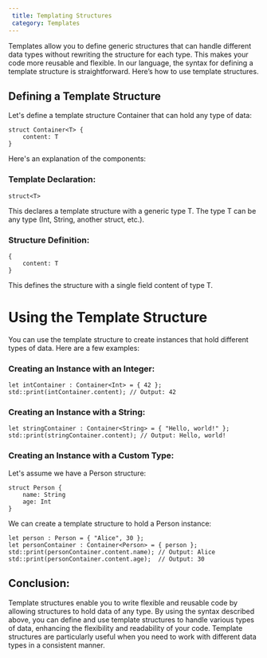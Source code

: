 ```yaml
---
 title: Templating Structures
 category: Templates
---
```


Templates allow you to define generic structures that can handle different data types without rewriting the structure for each type. This makes your code more reusable and flexible. In our language, the syntax for defining a template structure is straightforward. Here’s how to use template structures.

## Defining a Template Structure

Let's define a template structure Container that can hold any type of data:

```glu
struct Container<T> {
    content: T
}
```

Here's an explanation of the components:

### Template Declaration:

```glu
struct<T>
```

This declares a template structure with a generic type T. The type T can be any type (Int, String, another struct, etc.).

### Structure Definition:

```glu
{
    content: T
}
```

This defines the structure with a single field content of type T.

# Using the Template Structure

You can use the template structure to create instances that hold different types of data. Here are a few examples:

### Creating an Instance with an Integer:

```glu
let intContainer : Container<Int> = { 42 };
std::print(intContainer.content); // Output: 42
```

### Creating an Instance with a String:

```glu
let stringContainer : Container<String> = { "Hello, world!" };
std::print(stringContainer.content); // Output: Hello, world!
```

### Creating an Instance with a Custom Type:

Let's assume we have a Person structure:

```glu
struct Person {
    name: String
    age: Int
}
```

We can create a template structure to hold a Person instance:

```glu
let person : Person = { "Alice", 30 };
let personContainer : Container<Person> = { person };
std::print(personContainer.content.name); // Output: Alice
std::print(personContainer.content.age);  // Output: 30
```

## Conclusion:

Template structures enable you to write flexible and reusable code by allowing structures to hold data of any type. By using the syntax described above, you can define and use template structures to handle various types of data, enhancing the flexibility and readability of your code. Template structures are particularly useful when you need to work with different data types in a consistent manner.

